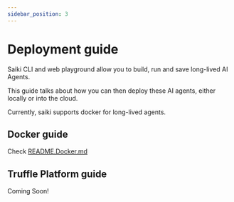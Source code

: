 ```yaml
---
sidebar_position: 3
---
```


# Deployment guide

Saiki CLI and web playground allow you to build, run and save long-lived AI Agents.

This guide talks about how you can then deploy these AI agents, either locally or into the cloud.

Currently, saiki supports docker for long-lived agents.

## Docker guide 
Check [README.Docker.md](https://github.com/truffle-ai/saiki/blob/main/README.Docker.md)

## Truffle Platform guide
Coming Soon!

<!-- ## CLI guide
`saiki deploy` - a single way to deploy an AI agent into the cloud -->